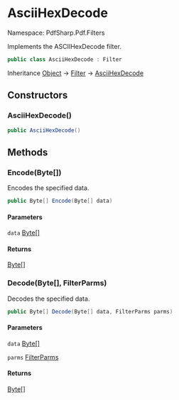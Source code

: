 # AsciiHexDecode

Namespace: PdfSharp.Pdf.Filters

Implements the ASCIIHexDecode filter.

```csharp
public class AsciiHexDecode : Filter
```

Inheritance [Object](https://docs.microsoft.com/en-us/dotnet/api/system.object) → [Filter](./pdfsharp.pdf.filters.filter) → [AsciiHexDecode](./pdfsharp.pdf.filters.asciihexdecode)

## Constructors

### **AsciiHexDecode()**

```csharp
public AsciiHexDecode()
```

## Methods

### **Encode(Byte[])**

Encodes the specified data.

```csharp
public Byte[] Encode(Byte[] data)
```

#### Parameters

`data` [Byte[]](https://docs.microsoft.com/en-us/dotnet/api/system.byte)<br>

#### Returns

[Byte[]](https://docs.microsoft.com/en-us/dotnet/api/system.byte)<br>

### **Decode(Byte[], FilterParms)**

Decodes the specified data.

```csharp
public Byte[] Decode(Byte[] data, FilterParms parms)
```

#### Parameters

`data` [Byte[]](https://docs.microsoft.com/en-us/dotnet/api/system.byte)<br>

`parms` [FilterParms](./pdfsharp.pdf.filters.filterparms)<br>

#### Returns

[Byte[]](https://docs.microsoft.com/en-us/dotnet/api/system.byte)<br>
